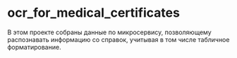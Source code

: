 # ocr_for_medical_certificates
В этом проекте собраны данные по микросервису, позволяющему распознавать информацию со справок, учитывая в том числе табличное форматирование.
